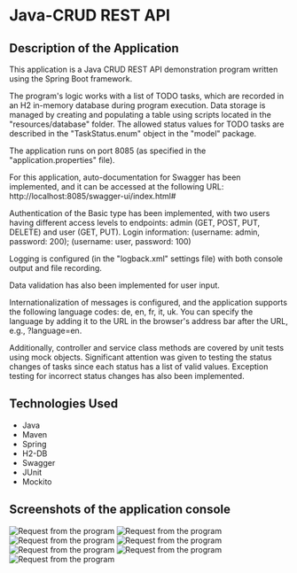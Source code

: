 
<h1>Java-CRUD REST API</h1>

<h2>Description of the Application</h2>

<p>This application is a Java CRUD REST API demonstration program written using the Spring Boot framework.</p>
<p>The program's logic works with a list of TODO tasks, which are recorded in an H2 in-memory database 
during program execution. Data storage is managed by creating and populating a table using scripts located 
in the "resources/database" folder. The allowed status values for TODO tasks are described 
in the "TaskStatus.enum" object in the "model" package.</p>

<p>The application runs on port 8085 (as specified in the "application.properties" file).</p>

<p>For this application, auto-documentation for Swagger has been implemented, and it can be accessed 
at the following URL: http://localhost:8085/swagger-ui/index.html#</p>

<p>Authentication of the Basic type has been implemented, with two users having different access levels to 
endpoints: admin (GET, POST, PUT, DELETE) and user (GET, PUT). 
Login information: (username: admin, password: 200); (username: user, password: 100)</p>

<p>Logging is configured (in the "logback.xml" settings file) with both console output and file recording.</p>

<p>Data validation has also been implemented for user input.</p>

<p>Internationalization of messages is configured, and the application supports the following 
language codes: de, en, fr, it, uk. You can specify the language by adding it to the URL in the browser's 
address bar after the URL, e.g., ?language=en.</p>

<p>Additionally, controller and service class methods are covered by unit tests using mock objects. 
Significant attention was given to testing the status changes of tasks since each status has a list of valid values. 
Exception testing for incorrect status changes has also been implemented.</p>

<h2>Technologies Used</h2>

<ul>
<li>Java</li>
<li>Maven</li>
<li>Spring</li>
<li>H2-DB</li>
<li>Swagger</li>
<li>JUnit</li>
<li>Mockito</li>
</ul>

<h2>Screenshots of the application console</h2>

![Request from the program](./assets/Swagger_2.jpg)
![Request from the program](./assets/Autorizations.jpg) 
![Request from the program](./assets/Swagger_3.jpg) 
![Request from the program](./assets/Swagger_4.jpg) 
![Request from the program](./assets/Swagger_5.jpg) 
![Request from the program](./assets/Swagger_6.jpg)
![Request from the program](./assets/Swagger_7.jpg)
